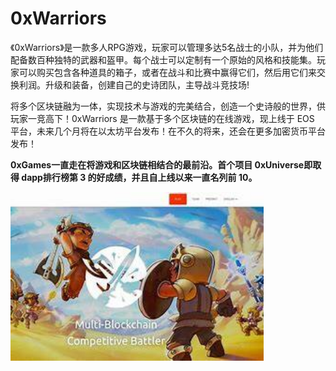 # 0xWarriors

<p>《0xWarriors》是一款多人RPG游戏，玩家可以管理多达5名战士的小队，并为他们配备数百种独特的武器和盔甲。每个战士可以定制有一个原始的风格和技能集。玩家可以购买包含各种道具的箱子，或者在战斗和比赛中赢得它们，然后用它们来交换利润。升级和装备，创建自己的史诗团队，主导战斗竞技场!</p>

将多个区块链融为一体，实现技术与游戏的完美结合，创造一个史诗般的世界，供玩家一竞高下！0xWarriors 是一款基于多个区块链的在线游戏，现上线于 EOS 平台，未来几个月将在以太坊平台发布！在不久的将来，还会在更多加密货币平台发布！

**0xGames一直走在将游戏和区块链相结合的最前沿。首个项目 0xUniverse即取得 dapp排行榜第 3 的好成绩，并且自上线以来一直名列前 10。**

<img src="OIP.jpg" alt="OIP" style="zoom:150%;" />

